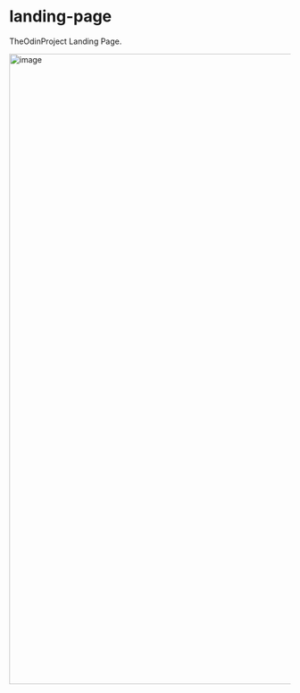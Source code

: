 # landing-page
TheOdinProject Landing Page.

<img width="1128" alt="image" src="https://user-images.githubusercontent.com/66011769/191165709-b0beb4ee-f5b5-468e-9b5a-5a9c083ad8bd.png">

